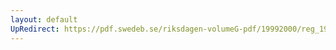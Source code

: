 ```yaml
---
layout: default
UpRedirect: https://pdf.swedeb.se/riksdagen-volumeG-pdf/19992000/reg_19992000/reg_19992000_0395.pdf
---
```

